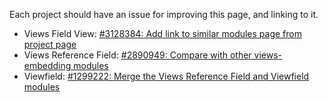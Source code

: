 Each project should have an issue for improving this page, and linking to it.

* Views Field View: [#3128384: Add link to similar modules page from project page](https://www.drupal.org/project/views%5Ffield%5Fview/issues/3128384 "Status: Needs work")
* Views Reference Field: [#2890949: Compare with other views-embedding modules](https://www.drupal.org/project/viewsreference/issues/2890949 "Status: Closed (fixed)")
* Viewfield: [#1299222: Merge the Views Reference Field and Viewfield modules](https://www.drupal.org/project/viewfield/issues/1299222 "Status: Needs work")